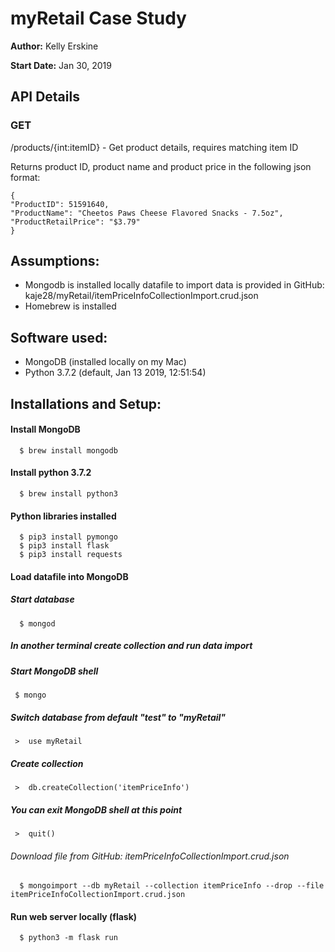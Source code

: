 # myRetail Case Study

**Author:**  Kelly Erskine

**Start Date:**  Jan 30, 2019

## API Details

### GET

/products/{int:itemID}  - Get product details, requires matching item ID

Returns product ID, product name and product price in the following json format:

    {
    "ProductID": 51591640,
    "ProductName": "Cheetos Paws Cheese Flavored Snacks - 7.5oz",
    "ProductRetailPrice": "$3.79"
    }


## Assumptions:
 -  Mongodb is installed locally 
              datafile to import data is provided in GitHub: kaje28/myRetail/itemPriceInfoCollectionImport.crud.json
 -  Homebrew is installed


## Software used:
 -  MongoDB (installed locally on my Mac)
 -  Python 3.7.2 (default, Jan 13 2019, 12:51:54)

 
 ##  Installations and Setup:

  ####  Install MongoDB
      $ brew install mongodb
      
  ####  Install python 3.7.2
      $ brew install python3
 
  #### Python libraries installed
      $ pip3 install pymongo
      $ pip3 install flask
      $ pip3 install requests


  ####  Load datafile into MongoDB
  #####  Start database
      $ mongod
      
 ##### In another terminal create collection and run data import
  #####  Start MongoDB shell
     $ mongo
 #####  Switch database from default "test" to "myRetail"
     >  use myRetail
 ##### Create collection
     >  db.createCollection('itemPriceInfo')
 #####  You can exit MongoDB shell at this point
     >  quit()
     
  ###### *Download file from GitHub: itemPriceInfoCollectionImport.crud.json*
  
      $ mongoimport --db myRetail --collection itemPriceInfo --drop --file itemPriceInfoCollectionImport.crud.json
      
      
  #### Run web server locally (flask)
      $ python3 -m flask run
